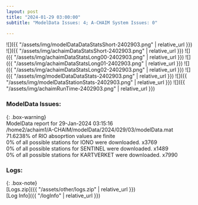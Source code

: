 ```yaml
---
layout: post
title: "2024-01-29 03:00:00"
subtitle: "ModelData Issues: 4; A-CHAIM System Issues: 0"

---
```


![]({{ "/assets/img/modelDataDataStatsShort-2402903.png" | relative_url }})
![]({{ "/assets/img/achaimDataStatsShort-2402903.png" | relative_url }})
![]({{ "/assets/img/achaimDataStatsLong00-2402903.png" | relative_url }})
![]({{ "/assets/img/achaimDataStatsLong01-2402903.png" | relative_url }})
![]({{ "/assets/img/achaimDataStatsLong02-2402903.png" | relative_url }})
![]({{ "/assets/img/modelDataDataStats-2402903.png" | relative_url }})
![]({{ "/assets/img/modelDataStationStats-2402903.png" | relative_url }})
![]({{ "/assets/img/achaimRunTime-2402903.png" | relative_url }})


### ModelData Issues:  
  
{: .box-warning}  
 ModelData report for 29-Jan-2024 03:15:16   
 /home2/achaim1/A-CHAIM/modelData/2024/029/03/modelData.mat   
 71.6238% of RIO absoprtion values are finite   
 0% of all possible stations for IONO were downloaded. x3769   
 0% of all possible stations for SENTINEL were downloaded. x1489   
 0% of all possible stations for KARTVERKET were downloaded. x7990   
  


### Logs:  
  
{: .box-note}  
[Logs.zip]({{ "/assets/other/logs.zip" | relative_url }})  
[Log Info]({{ "/logInfo" | relative_url }})  
